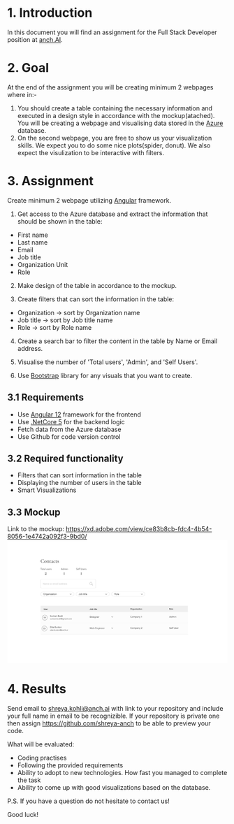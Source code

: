 # 1. Introduction
In this document you will find an assignment for the Full Stack Developer position at [anch.AI](https://anch.ai/).
# 2. Goal
At the end of the assignment you will be creating minimum 2 webpages where in:-

1. You should create a table containing the necessary information and executed in a design style in accordance with the mockup(atached). You will be creating a webpage and visualising data stored in the [Azure](https://azure.microsoft.com/) database.
2. On the second webpage, you are free to show us your visualization skills. We expect you to do some nice plots(spider, donut). We also expect the visulization to be interactive with filters.   
# 3. Assignment
Create minimum 2 webpage utilizing [Angular](https://angular.io/) framework.

1. Get access to the Azure database and extract the information that should be shown in the table:
- First name
- Last name 
- Email
- Job title
- Organization Unit
- Role

2. Make design of the table in accordance to the mockup.

3. Create filters that can sort the information in the table:
- Organization -> sort by Organization name
- Job title -> sort by Job title name
- Role -> sort by Role name

4. Create a search bar to filter the content in the table by Name or Email address.

5. Visualise the number of 'Total users', 'Admin', and 'Self Users'.

6. Use [Bootstrap](https://getbootstrap.com/) library for any visuals that you want to create.
## 3.1 Requirements
- Use [Angular 12](https://angular.io/) framework for the frontend
- Use [.NetCore 5](https://docs.microsoft.com/) for the backend logic
- Fetch data from the Azure database
- Use Github for code version control
## 3.2 Required functionality
- Filters that can sort information in the table
- Displaying the number of users in the table
- Smart Visualizations 
## 3.3 Mockup
Link to the mockup: https://xd.adobe.com/view/ce83b8cb-fdc4-4b54-8056-1e4742a092f3-9bd0/
![](https://github.com/shreya-anch/Fullstack_assignment/blob/74fbfe8cdb346638e3cce2cf28fb147ba970c325/assets/Contacts%20mockup.png)
# 4. Results
Send email to shreya.kohli@anch.ai with link to your repository and include your full name in email to be recognizible. If your repository is private one then assign https://github.com/shreya-anch to be able to preview your code.

What will be evaluated:

- Coding practises
- Following the provided requirements
- Ability to adopt to new technologies. How fast you managed to complete the task
- Ability to come up with good visualizations based on the database. 

P.S. If you have a question do not hesitate to contact us!

Good luck!


